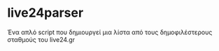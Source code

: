 # live24parser
Ένα απλό script που δημιουργεί μια λίστα από τους δημοφιλέστερους σταθμούς του live24.gr
